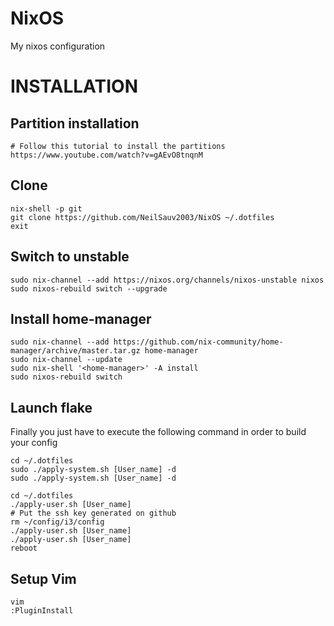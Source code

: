 # NixOS
My nixos configuration
# INSTALLATION

## Partition installation
```
# Follow this tutorial to install the partitions
https://www.youtube.com/watch?v=gAEvO8tnqnM
```

## Clone
```
nix-shell -p git
git clone https://github.com/NeilSauv2003/NixOS ~/.dotfiles
exit
```

## Switch to unstable
```
sudo nix-channel --add https://nixos.org/channels/nixos-unstable nixos
sudo nixos-rebuild switch --upgrade
```

## Install home-manager
```
sudo nix-channel --add https://github.com/nix-community/home-manager/archive/master.tar.gz home-manager
sudo nix-channel --update
sudo nix-shell '<home-manager>' -A install
sudo nixos-rebuild switch
```
## Launch flake
Finally you just have to execute the following command in order to build your config
```
cd ~/.dotfiles
sudo ./apply-system.sh [User_name] -d
sudo ./apply-system.sh [User_name] -d

cd ~/.dotfiles
./apply-user.sh [User_name]
# Put the ssh key generated on github
rm ~/config/i3/config
./apply-user.sh [User_name]
./apply-user.sh [User_name]
reboot
```

## Setup Vim
```
vim
:PluginInstall
```
